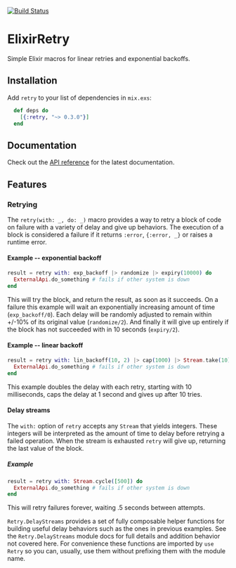 [![Build Status](https://travis-ci.org/safwank/ElixirRetry.svg?branch=master)](https://travis-ci.org/safwank/ElixirRetry)

# ElixirRetry

Simple Elixir macros for linear retries and exponential backoffs.

## Installation

Add `retry` to your list of dependencies in `mix.exs`:

```elixir
  def deps do
    [{:retry, "~> 0.3.0"}]
  end
```

## Documentation

Check out the [API reference](https://hexdocs.pm/retry/Retry.html) for the latest documentation.

## Features

### Retrying

The `retry(with: _, do: _)` macro provides a way to retry a block of code on failure with a variety of delay and give up behaviors. The execution of a block is considered a failure if it returns `:error`, `{:error, _}` or raises a runtime error.

#### Example -- exponential backoff

```elixir
result = retry with: exp_backoff |> randomize |> expiry(10000) do
  ExternalApi.do_something # fails if other system is down
end
```
This will try the block, and return the result, as soon as it succeeds. On a failure this example will wait an exponentially increasing amount of time (`exp_backoff/0`). Each delay will be randomly adjusted to remain within +/-10% of its original value (`randomize/2`). And finally it will give up entirely if the block has not succeeded with in 10 seconds (`expiry/2`).

#### Example -- linear backoff

```elixir
result = retry with: lin_backoff(10, 2) |> cap(1000) |> Stream.take(10) do
  ExternalApi.do_something # fails if other system is down
end
```

This example doubles the delay with each retry, starting with 10 milliseconds, caps the delay at 1 second and gives up after 10 tries.

#### Delay streams

The `with:` option of `retry` accepts any `Stream` that yields integers. These integers will be interpreted as the amount of time to delay before retrying a failed operation. When the stream is exhausted `retry` will give up, returning the last value of the block.

##### Example

```elixir
result = retry with: Stream.cycle([500]) do
  ExternalApi.do_something # fails if other system is down
end
```

This will retry failures forever, waiting .5 seconds between attempts.


`Retry.DelayStreams` provides a set of fully composable helper functions for building useful delay behaviors such as the ones in previous examples. See the `Retry.DelayStreams` module docs for full details and addition behavior not covered here. For convenience these functions are imported by `use Retry` so you can, usually, use them without prefixing them with the module name.
